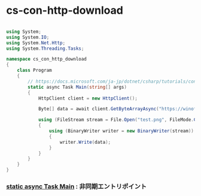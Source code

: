 # cs-con-http-download

```cs

using System;
using System.IO;
using System.Net.Http;
using System.Threading.Tasks;

namespace cs_con_http_download
{
    class Program
    {
        // https://docs.microsoft.com/ja-jp/dotnet/csharp/tutorials/console-webapiclient
        static async Task Main(string[] args)
        {
            HttpClient client = new HttpClient();

            Byte[] data = await client.GetByteArrayAsync("https://winofsql.jp/fflogo.png");

            using (FileStream stream = File.Open("test.png", FileMode.Create))
            {
                using (BinaryWriter writer = new BinaryWriter(stream))
                {
                    writer.Write(data);
                }
            }
        }
    }
}
```

### [static async Task Main](https://docs.microsoft.com/ja-jp/dotnet/csharp/language-reference/proposals/csharp-7.1/async-main#code-try-3) : 非同期エントリポイント
